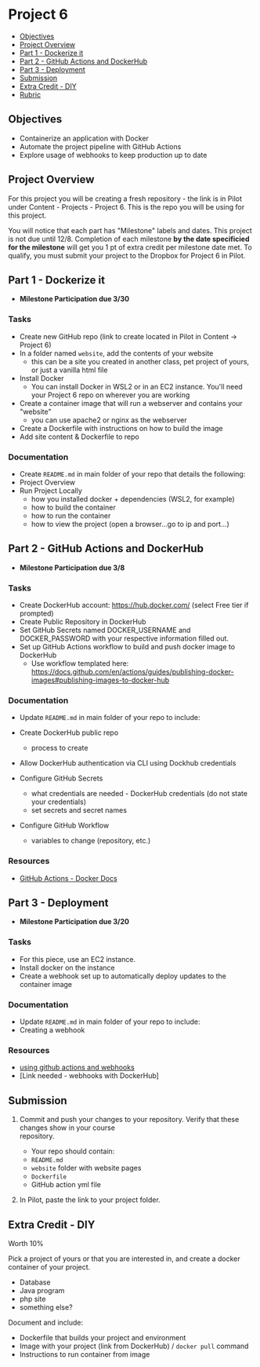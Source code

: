 # Project 6

- [Objectives](#Objectives)
- [Project Overview](#Project-Overview)
- [Part 1 - Dockerize it](#Part-1---Dockerize-it)
- [Part 2 - GitHub Actions and DockerHub](#Part-2---GitHub-Actions-and-DockerHub)
- [Part 3 - Deployment](#Part-3---Deployment)
- [Submission](#Submission)
- [Extra Credit - DIY](#Extra-Credit---DIY)
- [Rubric](Rubric.md)

## Objectives

- Containerize an application with Docker
- Automate the project pipeline with GitHub Actions
- Explore usage of webhooks to keep production up to date

## Project Overview

For this project you will be creating a fresh repository - the link is in Pilot under Content - Projects - Project 6. This is the repo you will be using for this project.

You will notice that each part has "Milestone" labels and dates. This project is not due until 12/8. Completion of each milestone **by the date specificied for the milestone** will get you 1 pt of extra credit per milestone date met. To qualify, you must submit your project to the Dropbox for Project 6 in Pilot.

## Part 1 - Dockerize it

- **Milestone Participation due 3/30**

### Tasks

- Create new GitHub repo (link to create located in Pilot in Content -> Project 6)
- In a folder named `website`, add the contents of your website
  - this can be a site you created in another class, pet project of yours, or just a vanilla html file
- Install Docker
  - You can install Docker in WSL2 or in an EC2 instance. You'll need your Project 6 repo on wherever you are working
- Create a container image that will run a webserver and contains your "website"
  - you can use apache2 or nginx as the webserver
- Create a Dockerfile with instructions on how to build the image
- Add site content & Dockerfile to repo

### Documentation

- Create `README.md` in main folder of your repo that details the following:
- Project Overview
- Run Project Locally
  - how you installed docker + dependencies (WSL2, for example)
  - how to build the container
  - how to run the container
  - how to view the project (open a browser...go to ip and port...)

## Part 2 - GitHub Actions and DockerHub

- **Milestone Participation due 3/8**

### Tasks

- Create DockerHub account: https://hub.docker.com/ (select Free tier if prompted)
- Create Public Repository in DockerHub
- Set GitHub Secrets named DOCKER_USERNAME and DOCKER_PASSWORD with your respective information filled out.
- Set up GitHub Actions workflow to build and push docker image to DockerHub
  - Use workflow templated here: https://docs.github.com/en/actions/guides/publishing-docker-images#publishing-images-to-docker-hub

### Documentation

- Update `README.md` in main folder of your repo to include:

- Create DockerHub public repo
  - process to create
- Allow DockerHub authentication via CLI using Dockhub credentials
- Configure GitHub Secrets
  - what credentials are needed - DockerHub credentials (do not state your credentials)
  - set secrets and secret names
- Configure GitHub Workflow
  - variables to change (repository, etc.)

### Resources

- [GitHub Actions - Docker Docs](https://docs.docker.com/ci-cd/github-actions/)

## Part 3 - Deployment

- **Milestone Participation due 3/20**

### Tasks

- For this piece, use an EC2 instance.
- Install docker on the instance
- Create a webhook set up to automatically deploy updates to the container image

### Documentation

- Update `README.md` in main folder of your repo to include:
- Creating a webhook

### Resources

- [using github actions and webhooks](https://levelup.gitconnected.com/automated-deployment-using-docker-github-actions-and-webhooks-54018fc12e32)
- [Link needed - webhooks with DockerHub]

## Submission

1. Commit and push your changes to your repository. Verify that these changes show in your course  
   repository.

   - Your repo should contain:
   - `README.md`
   - `website` folder with website pages
   - `Dockerfile`
   - GitHub action yml file

2. In Pilot, paste the link to your project folder.

## Extra Credit - DIY

Worth 10%

Pick a project of yours or that you are interested in, and create a docker container of your project.

- Database
- Java program
- php site
- something else?

Document and include:

- Dockerfile that builds your project and environment
- Image with your project (link from DockerHub) / `docker pull` command
- Instructions to run container from image
